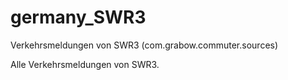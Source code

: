 # germany_SWR3
Verkehrsmeldungen von SWR3 (com.grabow.commuter.sources)

Alle Verkehrsmeldungen von SWR3.
